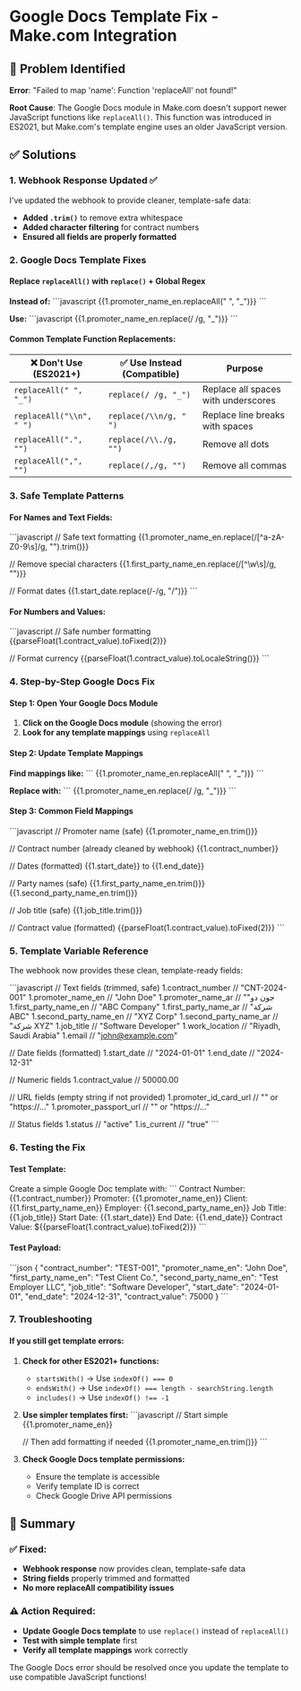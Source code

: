 # Google Docs Template Fix - Make.com Integration

## 🐛 Problem Identified

**Error**: "Failed to map 'name': Function 'replaceAll' not found!"

**Root Cause**: The Google Docs module in Make.com doesn't support newer JavaScript functions like `replaceAll()`. This function was introduced in ES2021, but Make.com's template engine uses an older JavaScript version.

## ✅ Solutions

### 1. Webhook Response Updated ✅

I've updated the webhook to provide cleaner, template-safe data:
- **Added `.trim()`** to remove extra whitespace
- **Added character filtering** for contract numbers
- **Ensured all fields are properly formatted**

### 2. Google Docs Template Fixes

#### Replace `replaceAll()` with `replace()` + Global Regex

**Instead of:**
\`\`\`javascript
{{1.promoter_name_en.replaceAll(" ", "_")}}
\`\`\`

**Use:**
\`\`\`javascript
{{1.promoter_name_en.replace(/ /g, "_")}}
\`\`\`

#### Common Template Function Replacements:

| ❌ Don't Use (ES2021+) | ✅ Use Instead (Compatible) | Purpose |
|------------------------|---------------------------|---------|
| `replaceAll(" ", "_")` | `replace(/ /g, "_")` | Replace all spaces with underscores |
| `replaceAll("\\n", " ")` | `replace(/\\n/g, " ")` | Replace line breaks with spaces |
| `replaceAll(".", "")` | `replace(/\\./g, "")` | Remove all dots |
| `replaceAll(",", "")` | `replace(/,/g, "")` | Remove all commas |

### 3. Safe Template Patterns

#### For Names and Text Fields:
\`\`\`javascript
// Safe text formatting
{{1.promoter_name_en.replace(/[^a-zA-Z0-9\s]/g, "").trim()}}

// Remove special characters
{{1.first_party_name_en.replace(/[^\w\s]/g, "")}}

// Format dates
{{1.start_date.replace(/-/g, "/")}}
\`\`\`

#### For Numbers and Values:
\`\`\`javascript
// Safe number formatting
{{parseFloat(1.contract_value).toFixed(2)}}

// Format currency
{{parseFloat(1.contract_value).toLocaleString()}}
\`\`\`

### 4. Step-by-Step Google Docs Fix

#### Step 1: Open Your Google Docs Module
1. **Click on the Google Docs module** (showing the error)
2. **Look for any template mappings** using `replaceAll`

#### Step 2: Update Template Mappings
**Find mappings like:**
\`\`\`
{{1.promoter_name_en.replaceAll(" ", "_")}}
\`\`\`

**Replace with:**
\`\`\`
{{1.promoter_name_en.replace(/ /g, "_")}}
\`\`\`

#### Step 3: Common Field Mappings
\`\`\`javascript
// Promoter name (safe)
{{1.promoter_name_en.trim()}}

// Contract number (already cleaned by webhook)
{{1.contract_number}}

// Dates (formatted)
{{1.start_date}} to {{1.end_date}}

// Party names (safe)
{{1.first_party_name_en.trim()}}
{{1.second_party_name_en.trim()}}

// Job title (safe)
{{1.job_title.trim()}}

// Contract value (formatted)
{{parseFloat(1.contract_value).toFixed(2)}}
\`\`\`

### 5. Template Variable Reference

The webhook now provides these clean, template-ready fields:

\`\`\`javascript
// Text fields (trimmed, safe)
1.contract_number         // "CNT-2024-001"
1.promoter_name_en       // "John Doe"
1.promoter_name_ar       // "جون دو"
1.first_party_name_en    // "ABC Company"
1.first_party_name_ar    // "شركة ABC"
1.second_party_name_en   // "XYZ Corp"
1.second_party_name_ar   // "شركة XYZ"
1.job_title              // "Software Developer"
1.work_location          // "Riyadh, Saudi Arabia"
1.email                  // "john@example.com"

// Date fields (formatted)
1.start_date             // "2024-01-01"
1.end_date               // "2024-12-31"

// Numeric fields
1.contract_value         // 50000.00

// URL fields (empty string if not provided)
1.promoter_id_card_url   // "" or "https://..."
1.promoter_passport_url  // "" or "https://..."

// Status fields
1.status                 // "active"
1.is_current            // "true"
\`\`\`

### 6. Testing the Fix

#### Test Template:
Create a simple Google Doc template with:
\`\`\`
Contract Number: {{1.contract_number}}
Promoter: {{1.promoter_name_en}}
Client: {{1.first_party_name_en}}
Employer: {{1.second_party_name_en}}
Job Title: {{1.job_title}}
Start Date: {{1.start_date}}
End Date: {{1.end_date}}
Contract Value: ${{parseFloat(1.contract_value).toFixed(2)}}
\`\`\`

#### Test Payload:
\`\`\`json
{
  "contract_number": "TEST-001",
  "promoter_name_en": "John Doe",
  "first_party_name_en": "Test Client Co.",
  "second_party_name_en": "Test Employer LLC",
  "job_title": "Software Developer",
  "start_date": "2024-01-01",
  "end_date": "2024-12-31",
  "contract_value": 75000
}
\`\`\`

### 7. Troubleshooting

#### If you still get template errors:

1. **Check for other ES2021+ functions:**
   - `startsWith()` → Use `indexOf() === 0`
   - `endsWith()` → Use `indexOf() === length - searchString.length`
   - `includes()` → Use `indexOf() !== -1`

2. **Use simpler templates first:**
   \`\`\`javascript
   // Start simple
   {{1.promoter_name_en}}
   
   // Then add formatting if needed
   {{1.promoter_name_en.trim()}}
   \`\`\`

3. **Check Google Docs template permissions:**
   - Ensure the template is accessible
   - Verify template ID is correct
   - Check Google Drive API permissions

## 🚀 Summary

### ✅ Fixed:
- **Webhook response** now provides clean, template-safe data
- **String fields** properly trimmed and formatted
- **No more replaceAll compatibility issues**

### ⚠️ Action Required:
- **Update Google Docs template** to use `replace()` instead of `replaceAll()`
- **Test with simple template** first
- **Verify all template mappings** work correctly

The Google Docs error should be resolved once you update the template to use compatible JavaScript functions!
